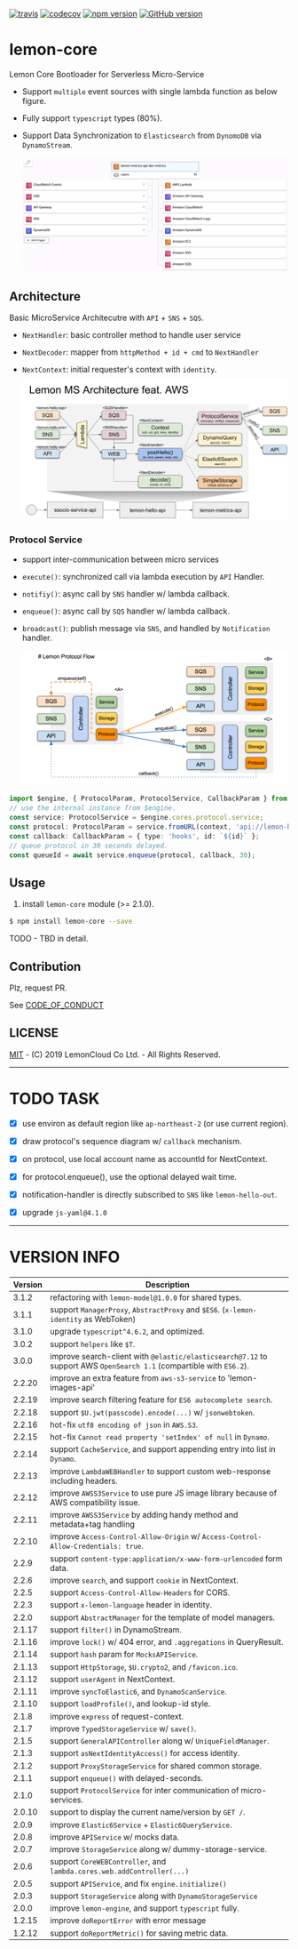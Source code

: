 [![travis](https://travis-ci.org/lemoncloud-io/lemon-core.svg?branch=master)](https://travis-ci.org/lemoncloud-io/lemon-core)
[![codecov](https://codecov.io/gh/lemoncloud-io/lemon-core/branch/master/graph/badge.svg)](https://codecov.io/gh/lemoncloud-io/lemon-core)
[![npm version](https://badge.fury.io/js/lemon-core.svg)](https://badge.fury.io/js/lemon-core)
[![GitHub version](https://badge.fury.io/gh/lemoncloud-io%2Flemon-core.svg)](https://badge.fury.io/gh/lemoncloud-io%2Flemon-core)


# lemon-core

Lemon Core Bootloader for Serverless Micro-Service

- Support `multiple` event sources with single lambda function as below figure.
- Fully support `typescript` types (80%).
- Support Data Synchronization to `Elasticsearch` from `DynomoDB` via `DynamoStream`.

    ![](assets/2019-11-26-23-43-47.png)


## Architecture

Basic MicroService Architecutre with `API` + `SNS` + `SQS`.

- `NextHandler`: basic controller method to handle user service
- `NextDecoder`: mapper from `httpMethod + id + cmd` to `NextHandler`
- `NextContext`: initial requester's context with `identity`.

    ![](assets/lemon-core-ms-arch.png)


### Protocol Service

- support inter-communication between micro services
- `execute()`: synchronized call via lambda execution by `API` Handler.
- `notifiy()`: async call by `SNS` handler w/ lambda callback.
- `enqueue()`: async call by `SQS` handler w/ lambda callback.
- `broadcast()`: publish message via `SNS`, and handled by `Notification` handler.

    ![](assets/lemon-protocol-flow.png)

```ts
import $engine, { ProtocolParam, ProtocolService, CallbackParam } from 'lemon-core';
// use the internal instance from $engine.
const service: ProtocolService = $engine.cores.protocol.service;
const protocol: ProtocolParam = service.fromURL(context, 'api://lemon-hello-api/hello/echo', param, body);
const callback: CallbackParam = { type: 'hooks', id: `${id}` };
// queue protocol in 30 seconds delayed.
const queueId = await service.enqueue(protocol, callback, 30);
```

## Usage

1. install `lemon-core` module (>= 2.1.0).

```sh
$ npm install lemon-core --save
```

TODO - TBD in detail.



## Contribution

Plz, request PR. 

See [CODE_OF_CONDUCT](CODE_OF_CONDUCT.md)


## LICENSE

[MIT](LICENSE) - (C) 2019 LemonCloud Co Ltd. - All Rights Reserved.


----------------
# TODO TASK #

- [x] use environ as default region like `ap-northeast-2` (or use current region).
- [x] draw protocol's sequence diagram w/ `callback` mechanism.
- [x] on protocol, use local account name as accountId for NextContext.
- [x] for protocol.enqueue(), use the optional delayed wait time.
- [x] notification-handler is directly subscribed to `SNS` like `lemon-hello-out`.
- [x] upgrade `js-yaml@4.1.0`


----------------
# VERSION INFO #

| Version   | Description
|--         |--
| 3.1.2     | refactoring with `lemon-model@1.0.0` for shared types.
| 3.1.1     | support `ManagerProxy`, `AbstractProxy` and `$ES6`. (`x-lemon-identity` as WebToken)
| 3.1.0     | upgrade `typescript^4.6.2`, and optimized.
| 3.0.2     | support `helpers` like `$T`.
| 3.0.0     | improve search-client with `@elastic/elasticsearch@7.12` to support AWS `OpenSearch 1.1` (compartible with `ES6.2`).
| 2.2.20    | improve an extra feature from `aws-s3-service` to 'lemon-images-api'
| 2.2.19    | improve search filtering feature for `ES6 autocomplete search`.
| 2.2.18    | support `$U.jwt(passcode).encode(...)` w/ `jsonwebtoken`.
| 2.2.16    | hot-fix `utf8 encoding of json` in `AWS.S3`.
| 2.2.15    | hot-fix `Cannot read property 'setIndex' of null` in `Dynamo`.
| 2.2.14    | support `CacheService`, and support appending entry into list in `Dynamo`.
| 2.2.13    | improve `LambdaWEBHandler` to support custom web-response including headers.
| 2.2.12    | improve `AWSS3Service` to use pure JS image library because of AWS compatibility issue.
| 2.2.11    | improve `AWSS3Service` by adding handy method and metadata+tag handling
| 2.2.10    | improve `Access-Control-Allow-Origin` w/ `Access-Control-Allow-Credentials: true`.
| 2.2.9     | support `content-type:application/x-www-form-urlencoded` form data.
| 2.2.6     | improve `search`, and support `cookie` in NextContext.
| 2.2.5     | support `Access-Control-Allow-Headers` for CORS.
| 2.2.3     | support `x-lemon-language` header in identity.
| 2.2.0     | support `AbstractManager` for the template of model managers.
| 2.1.17    | support `filter()` in DynamoStream.
| 2.1.16    | improve `lock()` w/ 404 error, and `.aggregations` in QueryResult.
| 2.1.14    | support `hash` param for `MocksAPIService`.
| 2.1.13    | support `HttpStorage`, `$U.crypto2`, and `/favicon.ico`.
| 2.1.12    | support `userAgent` in NextContext.
| 2.1.11    | improve `syncToElastic6`, and `DynamoScanService`.
| 2.1.10    | support `loadProfile()`, and lookup-id style.
| 2.1.8     | improve `express` of request-context.
| 2.1.7     | improve `TypedStorageService` w/ `save()`.
| 2.1.5     | support `GeneralAPIController` along w/ `UniqueFieldManager`.
| 2.1.3     | support `asNextIdentityAccess()` for access identity.
| 2.1.2     | support `ProxyStorageService` for shared common storage.
| 2.1.1     | support `enqueue()` with delayed-seconds.
| 2.1.0     | support `ProtocolService` for inter communication of micro-services.
| 2.0.10    | support to display the current name/version by `GET /`.
| 2.0.9     | improve `Elastic6Service` + `Elastic6QueryService`.
| 2.0.8     | improve `APIService` w/ mocks data.
| 2.0.7     | improve `StorageService` along w/ dummy-storage-service.
| 2.0.6     | support `CoreWEBController`, and `lambda.cores.web.addController(...)`
| 2.0.5     | support `APIService`, and fix `engine.initialize()`
| 2.0.3     | support `StorageService` along with `DynamoStorageService`
| 2.0.0     | improve `lemon-engine`, and support `typescript` fully.
| 1.2.15    | improve `doReportError` with error message
| 1.2.12    | support `doReportMetric()` for saving metric data.

